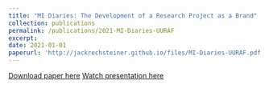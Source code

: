```yaml
---
title: "MI Diaries: The Development of a Research Project as a Brand"
collection: publications
permalink: /publications/2021-MI-Diaries-UURAF
excerpt:
date: 2021-01-01
paperurl: 'http://jackrechsteiner.github.io/files/MI-Diaries-UURAF.pdf'
---
```


[Download paper here](http://jackrechsteiner.github.io/files/MI-Diaries-UURAF.pdf)
[Watch presentation here](https://www.youtube.com/watch?v=ZWxotrdgwP0)
